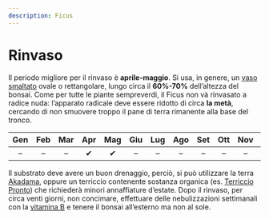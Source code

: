 ```yaml
---
description: Ficus
---
```


# Rinvaso

Il periodo migliore per il rinvaso è **aprile-maggio**. Si usa, in genere, un [vaso smaltato](http://pagineverdibonsai.it/prodotti.asp?cat=5&sottocat=1) ovale o rettangolare, lungo circa il **60%-70%** dell’altezza del bonsai. Come per tutte le piante sempreverdi, il Ficus non và rinvasato a radice nuda: l’apparato radicale deve essere ridotto di circa **la metà**, cercando di non smuovere troppo il pane di terra rimanente alla base del tronco.

| Gen | Feb | Mar | Apr | Mag | Giu | Lug | Ago | Set | Ott | Nov | Dic |
| :---: | :---: | :---: | :---: | :---: | :---: | :---: | :---: | :---: | :---: | :---: | :---: |
| – | – | – | ✔ | ✔ | – | – | – | – | – | – | – |

Il substrato deve avere un buon drenaggio, perciò, si può utilizzare la terra [Akadama](https://www.pagineverdibonsai.it/prodotto.asp?id=360), oppure un terriccio contenente sostanza organica \(es. [Terriccio Pronto](https://www.pagineverdibonsai.it/prodotto.asp?id=365)\) che richiederà minori annaffiature d’estate. Dopo il rinvaso, per circa venti giorni, non concimare, effettuare delle nebulizzazioni settimanali con la [vitamina B](https://www.pagineverdibonsai.it/prodotti/mig-%28vitamina-b%29---%E2%82%AC--10,90/id-1752.htm) e tenere il bonsai all’esterno ma non al sole.

